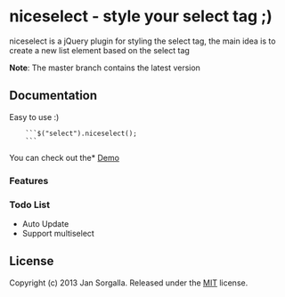 niceselect - style your select tag ;)
========================================

niceselect is a jQuery plugin for styling the select tag, the main idea is to create a new list 
element based on the select tag

**Note**: The master branch contains the latest version

Documentation
-------------

Easy to use :)

        ```$("select").niceselect();
        ```
You can check out the* [Demo](http://google.com) 


### Features

 

### Todo List

   - Auto Update 
   - Support multiselect

License
-------

Copyright (c) 2013 Jan Sorgalla.
Released under the [MIT](LICENSE?raw=1) license.
